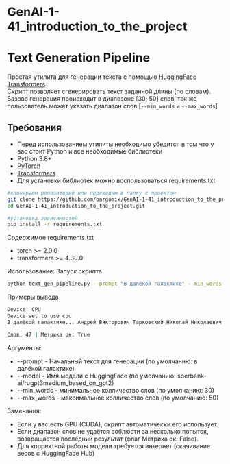 # GenAI-1-41_introduction_to_the_project
# Text Generation Pipeline

Простая утилита для генерации текста с помощью [HuggingFace Transformers](https://huggingface.co/).  
Скрипт позволяет сгенерировать текст заданной длины (по словам).  
Базово генерация происходит в диапозоне [30; 50] слов, так же пользователь может указать диапазон слов [`--min_words` и `--max_words`].

## Требования
- Перед использованием утилиты необходимо убедится в том что у вас стоит Python и все необходимые библиотеки
- Python 3.8+
- [PyTorch](https://pytorch.org/get-started/locally/)
- [Transformers](https://huggingface.co/docs/transformers/index)
- Для установки библиотек можно воспользоваться requirements.txt
```bash
#клонируем репозиторий или переходим в папку с проектом
git clone https://github.com/bargomix/GenAI-1-41_introduction_to_the_project.git
cd GenAI-1-41_introduction_to_the_project.git

#установка зависимостей
pip install -r requirements.txt
```
Содержимое requirements.txt
- torch >= 2.0.0
- transformers >= 4.30.0

Использование:
Запуск скрипта
```bash
python text_gen_pipeline.py --prompt "В далёкой галактике" --min_words 30 --max_words 50
```

Примеры вывода
```bash
Device: CPU
Device set to use cpu
В далёкой галактике... Андрей Викторович Тарковский Николай Николаевич Гумилёв «Настоящее — это то, что существует. То есть то, что мы знаем о нём и которое нам дано. Настоящим является только наше сознание». (Н. Бердяев) …Как-то в разговоре с моей знакомой она сказала: «Я давно хотела спросить тебя

Слов: 47 | Метрика ок: True
```

Аргументы:
- --prompt - Начальный текст для генерации (по умолчанию: в далёкой галактике)
- --model - Имя модели с HuggingFace (по умолчанию: sberbank-ai/rugpt3medium_based_on_gpt2)
- --min_words - минимальное колличество слов (по умолчанию: 30)
- --max_words - максимальное колличество слов (по умолчанию: 50)

Замечания:
- Если у вас есть GPU (CUDA), скрипт автоматически его использует.
- Если диапазон слов не удаётся соблюсти за несколько попыток, возвращается последний результат (флаг Метрика ок: False).
- Для корректной работы модели требуется интернет (скачивание весов с HuggingFace Hub)
